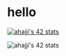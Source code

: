 <h1>hello</h1>


[![ahajji's 42 stats](https://badge.mediaplus.ma/black/ahajji)](https://github.com/karimhajji1)


<img src="https://badge.mediaplus.ma/greenbinary/ahajji" alt="ahajji's 42 stats" />
